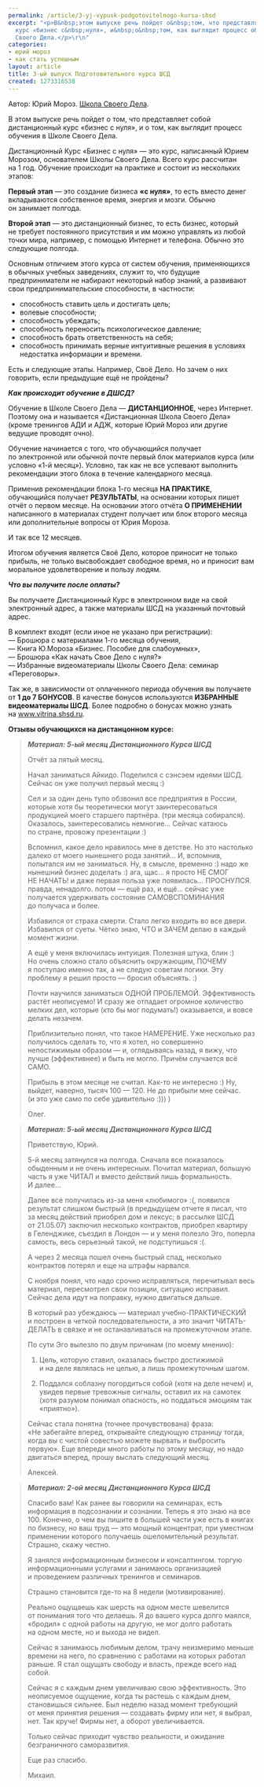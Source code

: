```yaml
---
permalink: /article/3-yj-vypusk-podgotovitelnogo-kursa-shsd
excerpt: "<p>В&nbsp;этом выпуске речь пойдет о&nbsp;том, что представляет собой дистанционный
  курс «бизнес с&nbsp;нуля», и&nbsp;о&nbsp;том, как выглядит процесс обучения в&nbsp;Школе
  Своего Дела.</p>\r\n"
categories:
- юрий мороз
- как стать успешным
layout: article
title: 3-ый выпуск Подготовительного курса ШСД
created: 1273316538
---
```

Автор: Юрий Мороз. [Школа Своего Дела][Link 1].  


В этом выпуске речь пойдет о том, что представляет собой дистанционный курс «бизнес с нуля», и о том, как выглядит процесс обучения в Школе Своего Дела.

Дистанционный Курс «Бизнес с нуля» — это курс, написанный Юрием Морозом, основателем Школы Своего Дела. Всего курс рассчитан на 1 год. Обучение происходит на практике и состоит из нескольких этапов:

**Первый этап** — это создание бизнеса **«с нуля»**, то есть вместо денег вкладываются собственное время, энергия и мозги. Обычно он занимает полгода.

**Второй этап** — это дистанционный бизнес, то есть бизнес, который не требует постоянного присутствия и им можно управлять из любой точки мира, например, с помощью Интернет и телефона. Обычно это следующие полгода.

Основным отличием этого курса от систем обучения, применяющихся в обычных учебных заведениях, служит то, что будущие предприниматели не набирают некоторый набор знаний, а развивают свои предпринимательские способности, в частности:

 *  способность ставить цель и достигать цель;
 *  волевые способности;
 *  способность убеждать;
 *  способность переносить психологическое давление;
 *  способность брать ответственность на себя;
 *  способность принимать верные интуитивные решения в условиях недостатка информации и времени.

Есть и следующие этапы. Например, Своё Дело. Но зачем о них говорить, если предыдущие ещё не пройдены?

***Как происходит обучение в ДШСД?***

Обучение в Школе Своего Дела — **ДИСТАНЦИОННОЕ**, через Интернет. Поэтому она и называется «Дистанционная Школа Своего Дела» (кроме тренингов АДИ и АДЖ, которые Юрий Мороз или другие ведущие проводят очно).

Обучение начинается с того, что обучающийся получает по электронной или обычной почте первый блок материалов курса (или условно «1-й месяц»). Условно, так как не все успевают выполнить рекомендации этого блока в течение календарного месяца.

Применив рекомендации блока 1-го месяца **НА ПРАКТИКЕ**, обучающийся получает **РЕЗУЛЬТАТЫ**, на основании которых пишет отчёт о первом месяце. На основании этого отчёта **О ПРИМЕНЕНИИ** написанного в материалах студент получает или блок второго месяца или дополнительные вопросы от Юрия Мороза.

И так все 12 месяцев.

Итогом обучения является Своё Дело, которое приносит не только прибыль, не только высвобождает свободное время, но и приносит вам моральное удовлетворение и пользу людям.

***Что вы получите после оплаты?***  
  
Вы получаете Дистанционный Курс в электронном виде на свой электронный адрес, а также материалы ШСД на указанный почтовый адрес.  
  
В комплект входят (если иное не указано при регистрации):  
— Брошюра с материалами 1-го месяца обучения,  
— Книга Ю.Мороза «Бизнес. Пособие для слабоумных»,  
— Брошюра «Как начать Свое Дело с нуля?»  
— Избранные видеоматериалы Школы Своего Дела: семинар «Переговоры».

Так же, в зависимости от оплаченного периода обучения вы получаете от **1 до 7 БОНУСОВ**. В качестве бонусов используются **ИЗБРАННЫЕ видеоматериалы ШСД**. Более подробно о бонусах можно узнать на www.vitrina.shsd.ru.

**Отзывы обучающихся на дистанцонном курсе:**

> ***Материал: 5-ый месяц Дистанционного Курса ШСД***
> 
> Отчёт за пятый месяц.
> 
> Начал заниматься Айкидо. Поделился с сэнсэем идеями ШСД. Сейчас он уже получил первый месяц :)
> 
> Сел и за один день тупо обзвонил все предприятия в России, которые хотя бы теоретически могут заинтересоваться продукцией моего старшего партнёра. (три месяца собирался). Оказалось, заинтересовались немногие... Сейчас катаюсь по стране, провожу презентации :)
> 
> Вспомнил, какое дело нравилось мне в детстве. Но это настолько далеко от моего нынешнего рода занятий... И, вспомнив, попытался им не заниматься. Ну, в смысле, временно :) надо же нынешний бизнес доделать :) ага, щас... я просто НЕ СМОГ НЕ НАЧАТЬ! и даже первая польза уже появилась... ПРОСНУЛСЯ. правда, ненадолго. потом — ещё раз, и ещё... сейчас уже получается удерживать состояние САМОВСПОМИНАНИЯ до получаса и более.
> 
> Избавился от страха смерти. Стало легко входить во все двери. Избавился от суеты. Чётко знаю, ЧТО и ЗАЧЕМ делаю в каждый момент жизни.
> 
> А ещё у меня включилась интуиция. Полезная штука, блин :) Но очень сложно стало объяснить окружающим, ПОЧЕМУ я поступаю именно так, а не следую советам логики. Эту проблему я решил просто — бросил объяснять. :)
> 
> Почти научился заниматься ОДНОЙ ПРОБЛЕМОЙ. Эффективность растёт неописуемо! И сразу же отпадает огромное количество мелких дел, которые (кто бы мог подумать!) оказывается, и вовсе делать незачем.
> 
> Приблизительно понял, что такое НАМЕРЕНИЕ. Уже несколько раз получилось сделать то, что я хотел, но совершенно непостижимым образом — и, оглядываясь назад, я вижу, что лучше (эффективнее) и быть не могло. Причём случается всё САМО.
> 
> Прибыль в этом месяце не считал. Как-то не интересно :) Ну, выйдет, наверно, тысяч 100 — 120. Не до прибыли мне сейчас. (и это уже само по себе удивительно :))) )
> 
> Олег.

> ***Материал: 5-ый месяц Дистанционного Курса ШСД***
> 
> Приветствую, Юрий.
> 
> 5-й месяц затянулся на полгода. Сначала все показалось обыденным и не очень интересным. Почитал материал, большую часть я уже ЧИТАЛ и вместо действий лишь формальность. И далее...
> 
> Далее все получилась из-за меня «любимого» :(, появился результат слишком быстрый (в предыдущем отчете я писал, что за месяц действий приобрел дом и лексус; в рассылке ШСД от 21.05.07) заключил несколько контрактов, приобрел квартиру в Геленджике, съездил в Лондон — и у меня полезло Эго, поперла самость, весь серьезный такой, не подступишься :(.
> 
> А через 2 месяца пошел очень быстрый спад, несколько контрактов потерял и еще на штрафы нарвался.
> 
> С ноября понял, что надо срочно исправляться, перечитывал весь материал, пересмотрел свои позиции, ситуацию исправил. Сейчас дела идут на поправку, нужно двигаться дальше.
> 
> В который раз убеждаюсь — материал учебно-ПРАКТИЧЕСКИЙ и построен в четкой последовательности, а это значит ЧИТАТЬ-ДЕЛАТЬ в связке и не останавливаться на промежуточном этапе.
> 
> По сути Эго вылезло по двум причинам (по моему мнению):
> 
> 1. Цель, которую ставил, оказалась быстро достижимой и на деле являлась не целью, а лишь промежуточным шагом.
> 
> 2. Поддался соблазну погордиться собой (хотя на деле нечем) и, увидев первые тревожные сигналы, оставил их на самотек (хотя разумом понимал опасность, но поддаться эмоциям так «приятно»).
> 
> Сейчас стала понятна (точнее прочувствована) фраза: «Не забегайте вперед, открывайте следующую страницу тогда, когда вы с чистой совестью можете вырвать и выбросить первую». Еще впереди много работы по этому месяцу, но надо двигаться вперед, прошу выслать следующий месяц.
> 
> Алексей.

> ***Материал: 2-ой месяц Дистанционного Курса ШСД***
> 
> Спасибо вам! Как ранее вы говорили на семинарах, есть информация в подсознании и сознании. Теперь я это знаю на все 100. Конечно, о чем вы пишите в большей части уже есть в книгах по бизнесу, но ваш труд — это мощный концентрат, при уместном применении которого получаешь ошеломительный результат. Страшно, скажу честно.
> 
> Я занялся информационным бизнесом и консалтингом. торгую информационными услугами и занимаюсь организацией и проведением различных тренингов и семинаров.
> 
> Страшно становится где-то на 8 недели (мотивирование).
> 
> Реально ощущаешь как шерсть на одном месте шевелится от понимания того что делаешь. Я до вашего курса долго маялся, «бродил» с одной работы на другую, не мог долго работать на одном месте, но и выхода не видел.
> 
> Сейчас я занимаюсь любимым делом, трачу неизмеримо меньше времени на него, по сравнению с работами на которых работал раньше. Я стал ощущать свободу и власть, прежде всего над собой.
> 
> Сейчас я с каждым днем увеличиваю свою эффективность. Это неописуемое ощущение, когда ты растешь с каждым днем, становишься сильнее. Был неделю назад момент требующий от меня принятия решения — создавать фирму или нет, я выбрал, нет. Так круче! Фирмы нет, а оборот увеличивается.
> 
> Только сейчас приходит чувство реальности, и ожидание безграничного саморазвития.
> 
> Еще раз спасибо.
> 
> Михаил.


[Link 1]: http://www.shsd.ru/
